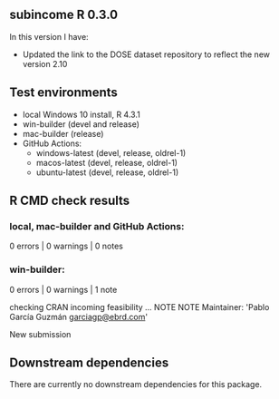 ## subincome R 0.3.0

In this version I have:
* Updated the link to the DOSE dataset repository to reflect the new version 2.10

## Test environments 
* local Windows 10 install, R 4.3.1
* win-builder (devel and release)
* mac-builder (release)
* GitHub Actions:
  * windows-latest (devel, release, oldrel-1)
  * macos-latest (devel, release, oldrel-1)
  * ubuntu-latest (devel, release, oldrel-1)

## R CMD check results

### local, mac-builder and GitHub Actions:

0 errors | 0 warnings | 0 notes

### win-builder:

0 errors | 0 warnings | 1 note

checking CRAN incoming feasibility ... NOTE
NOTE Maintainer: 'Pablo García Guzmán <garciagp@ebrd.com>'

New submission

## Downstream dependencies
There are currently no downstream dependencies for this package.
